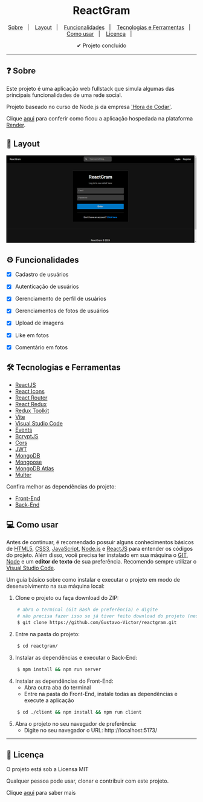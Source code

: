 
<h1 align='center'>ReactGram</h1>

<p align="center">
  <a href="#-sobre">Sobre</a>&nbsp;&nbsp;&nbsp;|&nbsp;&nbsp;&nbsp;
  <a href="#-layout">Layout</a>&nbsp;&nbsp;&nbsp;|&nbsp;&nbsp;&nbsp;
  <a href="#-funcionalidades">Funcionalidades</a>&nbsp;&nbsp;&nbsp;|&nbsp;&nbsp;&nbsp;
  <a href="#-tecnologias-e-ferramentas">Tecnologias e Ferramentas</a>&nbsp;&nbsp;&nbsp;|&nbsp;&nbsp;&nbsp;
  <a href="#-como-usar">Como usar</a>&nbsp;&nbsp;&nbsp;|&nbsp;&nbsp;&nbsp;
  <a href="#-licença">Licença</a>&nbsp;&nbsp;&nbsp;|&nbsp;&nbsp;&nbsp;
</p>

<p align="center">
    ✔ Projeto concluído
</p>

<hr/>


## ❓ Sobre

Este projeto é uma aplicação web fullstack que simula algumas das principais funcionalidades de uma rede social. 

Projeto baseado no curso de Node.js da empresa ['Hora de Codar'](https://horadecodar.com.br/). 

Clique [aqui](https://reactgram-4yia.onrender.com/) para conferir como ficou a aplicação hospedada na plataforma [Render](https://render.com/).  


## 🎨 Layout

<img width="600" src="./public/images/screenshot.png" alt="Desktop" title="Desktop">


## ⚙️ Funcionalidades

- [x] Cadastro de usuários
- [x] Autenticação de usuários
- [x] Gerenciamento de perfil de usuários
- [x] Gerenciamentos de fotos de usuários
- [x] Upload de imagens
- [x] Like em fotos
- [x] Comentário em fotos


## 🛠 Tecnologias e Ferramentas

- [ReactJS](https://react.dev/)
- [React Icons](https://www.npmjs.com/package/react-icons)
- [React Router](https://reactrouter.com/)
- [React Redux](https://www.npmjs.com/package/react-redux)
- [Redux Toolkit](https://www.npmjs.com/package/@reduxjs/toolkit)
- [Vite](https://vitejs.dev/)
- [Visual Studio Code](https://code.visualstudio.com/)
- [Events](https://www.npmjs.com/package/events)
- [BcryptJS](https://www.npmjs.com/package/bcryptjs)
- [Cors](https://www.npmjs.com/package/cors)
- [JWT](https://www.npmjs.com/package/jsonwebtoken)
- [MongoDB](https://www.npmjs.com/package/mongodb)
- [Mongoose](https://mongoosejs.com/)
- [MongoDB Atlas](https://www.mongodb.com/pt-br/atlas/database)
- [Multer](https://www.npmjs.com/package/multer)


Confira melhor as dependências do projeto:  

- [Front-End](./client/package.json)
- [Back-End](./package.json)


## 💻 Como usar

Antes de continuar, é recomendado possuir alguns conhecimentos básicos de [HTML5](https://developer.mozilla.org/pt-BR/docs/Web/HTML), [CSS3](https://developer.mozilla.org/pt-BR/docs/Web/HTML), [JavaScript](https://www.javascript.com/), [Node.js](https://nodejs.org/docs/latest/api/) e [ReactJS](https://react.dev/) para entender os códigos do projeto. 
Além disso, você precisa ter instalado em sua máquina o [GIT](https://git-scm.com/), [Node](https://nodejs.org/en) e um **editor de texto** de sua preferência. Recomendo sempre utilizar o [Visual Studio Code](https://code.visualstudio.com/). 

Um guia básico sobre como instalar e executar o projeto em modo de desenvolvimento na sua máquina local: 

1. Clone o projeto ou faça download do ZIP: 

```bash
    # abra o terminal (Git Bash de preferência) e digite 
    # não precisa fazer isso se já tiver feito download do projeto (nesse caso, só extraia a pasta e entre nela)
    $ git clone https://github.com/Gustavo-Victor/reactgram.git
```

2. Entre na pasta do projeto:

```bash
    $ cd reactgram/
```

3. Instalar as dependências e executar o Back-End:

```bash
    $ npm install && npm run server 
```

4. Instalar as dependências do Front-End: 
    - Abra outra aba do terminal
    - Entre na pasta do Front-End, instale todas as dependências e execute a aplicação

```bash
    $ cd ./client && npm install && npm run client 
```

5. Abra o projeto no seu navegador de preferência:
    - Digite no seu navegador o URL: http://localhost:5173/

<hr/>


## 📝 Licença 

O projeto está sob a Licensa MIT 

Qualquer pessoa pode usar, clonar e contribuir com este projeto. 

Clique [aqui](./LICENSE) para saber mais  


